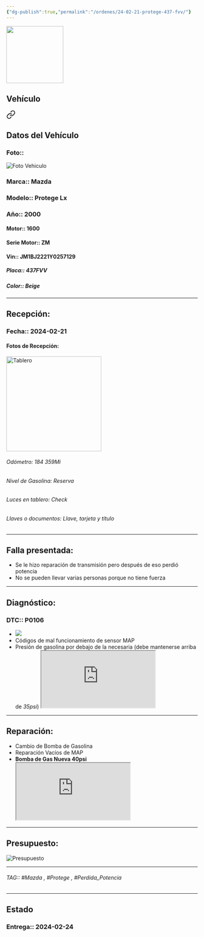 ```yaml
---
{"dg-publish":true,"permalink":"/ordenes/24-02-21-protege-437-fvv/"}
---
```


<img src="https://lh3.googleusercontent.com/d/137fl3TIZ0-PU8b-Pt0bsjclwHub_u78G" width="150">

## Vehículo

<div class="transclusion internal-embed is-loaded"><a class="markdown-embed-link" href="/vehiculos/mazda/protege-437-fvv/#datos-del-vehiculo" aria-label="Open link"><svg xmlns="http://www.w3.org/2000/svg" width="24" height="24" viewBox="0 0 24 24" fill="none" stroke="currentColor" stroke-width="2" stroke-linecap="round" stroke-linejoin="round" class="svg-icon lucide-link"><path d="M10 13a5 5 0 0 0 7.54.54l3-3a5 5 0 0 0-7.07-7.07l-1.72 1.71"></path><path d="M14 11a5 5 0 0 0-7.54-.54l-3 3a5 5 0 0 0 7.07 7.07l1.71-1.71"></path></svg></a><div class="markdown-embed">



## Datos del Vehículo 
### Foto:: 
<img src="https://lh3.googleusercontent.com/d/15E_MGgqZziQwPlnrAyjB7wKGNO0xj0CD" Alt="Foto Vehiculo">

### Marca:: Mazda
### Modelo:: Protege Lx
### Año:: 2000
#### Motor:: 1600
#### Serie Motor:: ZM
#### Vin:: JM1BJ2221Y0257129
##### Placa:: 437FVV
##### Color:: Beige
---


</div></div>


## Recepción:
### Fecha:: 2024-02-21
#### Fotos de Recepción: 
<img src="https://lh3.googleusercontent.com/d/15CjgQVkVBU8EqIOlViIQhzJVbThJDFFj" width="250" Alt="Tablero">

###### Odómetro: 184 359Mi
###### Nivel de Gasolina: Reserva
###### Luces en tablero: Check
###### Llaves o documentos: Llave, tarjeta y título 

---

## Falla presentada:
- Se le hizo reparación de transmisión pero después de eso perdió potencia 
- No se pueden llevar varias personas porque no tiene fuerza 


---

## Diagnóstico:
### DTC:: P0106

- <img src="https://lh3.googleusercontent.com/d/15U7UhoFJkKLiZ-u2hydS3CXAcSd1cL5a">
- Códigos de mal funcionamiento de sensor MAP
- Presión de gasolina por debajo de la necesaria (debe mantenerse arriba de *35psi*)
	<iframe src="https://drive.google.com/file/d/15jT6uhjKF2wk6lIrOzqey0Q51eDud2ux/preview" allow="autoplay"></iframe>

---
## Reparación:
- Cambio de Bomba de Gasolina 
- Reparación Vacíos de MAP
- **Bomba de Gas Nueva 40psi**
	<iframe src="https://drive.google.com/file/d/17hTw20473Dh4TgT2PL1coQll71_3tsm-/preview" allow="autoplay"></iframe>

---

## Presupuesto:

<img src="https://lh3.googleusercontent.com/d/17_sACagSvj-jlsgFOwdTaL0cHeU8qq2l" Alt="Presupuesto">

---

###### TAG:: #Mazda , #Protege , #Perdida_Potencia 

---

## Estado

### Entrega:: 2024-02-24


